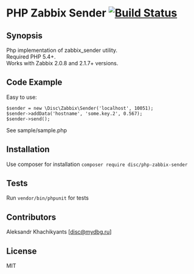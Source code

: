 # PHP Zabbix Sender [![Build Status](https://travis-ci.org/disc/zabbix-sender.svg?branch=master)](https://travis-ci.org/disc/zabbix-sender)

## Synopsis

Php implementation of zabbix_sender utility.  
Required PHP 5.4+.  
Works with Zabbix 2.0.8 and 2.1.7+ versions.

## Code Example
Easy to use:
```
$sender = new \Disc\Zabbix\Sender('localhost', 10051);
$sender->addData('hostname', 'some.key.2', 0.567);
$sender->send();
```
See sample/sample.php


## Installation

Use composer for installation
`composer require disc/php-zabbix-sender`

## Tests

Run `vendor/bin/phpunit` for tests

## Contributors

Aleksandr Khachikyants [disc@mydbg.ru]

## License

MIT